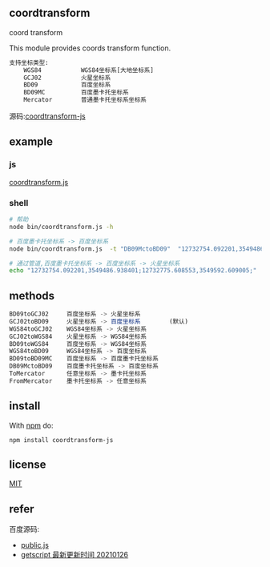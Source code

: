 ## coordtransform

coord transform

This module provides coords transform function.

```txt
支持坐标类型:
	WGS84           WGS84坐标系[大地坐标系]
	GCJ02           火星坐标系
	BD09            百度坐标系
	BD09MC          百度墨卡托坐标系
	Mercator        普通墨卡托坐标系坐标系
```

源码:[coordtransform-js](https://github.com/feiquan123/coordtransform-js)

## example

### js

[coordtransform.js](./example/coordtransform.js)

### shell

```sh
# 帮助
node bin/coordtransform.js -h

# 百度墨卡托坐标系 -> 百度坐标系
node bin/coordtransform.js  -t "DB09MctoBD09"  "12732754.092201,3549486.938401;12732775.608553,3549592.609005;"

# 通过管道,百度墨卡托坐标系 -> 百度坐标系 -> 火星坐标系
echo "12732754.092201,3549486.938401;12732775.608553,3549592.609005;" | node bin/coordtransform.js  -t "DB09MctoBD09" | node bin/coordtransform.js  -t "BD09toGCJ02" 
```

## methods

```js
BD09toGCJ02     百度坐标系 -> 火星坐标系
GCJ02toBD09     火星坐标系 -> 百度坐标系        (默认)
WGS84toGCJ02    WGS84坐标系 -> 火星坐标系
GCJ02toWGS84    火星坐标系 -> WGS84坐标系
BD09toWGS84     百度坐标系 -> WGS84坐标系
WGS84toBD09     WGS84坐标系 -> 百度坐标系
BD09toBD09MC    百度坐标系 -> 百度墨卡托坐标系
DB09MctoBD09    百度墨卡托坐标系 -> 百度坐标系
ToMercator      任意坐标系 -> 墨卡托坐标系
FromMercator    墨卡托坐标系 -> 任意坐标系
```

## install

With [npm](https://npmjs.org) do:

```
npm install coordtransform-js
```

## license

[MIT](https://choosealicense.com/licenses/mit/#)

## refer

百度源码:

- [public.js](http://api.map.baidu.com/lbsapi/getpoint/Js/public.js?20200211)
- [getscript 最新更新时间 20210126](https://api.map.baidu.com/getscript?v=2.0&ak=E4805d16520de693a3fe707cdc962045&services=&t=20210113094335)
